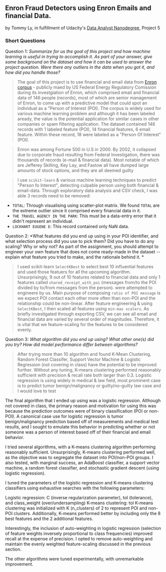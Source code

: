 ## Enron Fraud Detectors using Enron Emails and financial Data.
by Tommy Ly, in fulfillment of Udacity's [Data Analyst Nanodegree](https://www.udacity.com/course/nd002), Project 5

### Short Questions
Question 1: *Summarize for us the goal of this project and how machine learning is useful in trying to accomplish it. As part of your answer, give some background on the dataset and how it can be used to answer the project question. Were there any outliers in the data when you got it, and how did you handle those?*
> The goal of this project is to use  financial and email data from [Enron corpus](https://www.cs.cmu.edu/~./enron/) - publicly maed by US Federal Energy Regulatory Comission during its investgiation of Enron, which comprised email and financial data of 146 people (records), most of which are senior management of Enron, to come up with a predictive model that could spot an individual as a "Person of Interest (POI). The corpus is widely used for various machine learning problem and although it has been labeled aready, the value is the potential application for similar cases in other companies or spam filtering application. The dataset contained 146 records with 1 labeled feature (POI), 14 financial features, 6 email feature. Within these record, 18 were labeled as a "Person Of Interest" (POI).

> Enron was among Fortune 500 in U.S in 2000. By 2002, it collapsed due to corporate fraud resulting from Federal Investigation, there was thousands of records (e-mail & financial data). Most notable of which are Jefferey Skilling, Key Lay, and Fastow all have dumped large amounts of stock options, and they are all deemed guilty

> I use `scikit-learn` & various machine learning techniques to predict "Person fo Interest", detecting culpable person using both financial & email-data. Through exploratory data analysis and CSV check, I was able 3 records need to be removed:

>
- `TOTAL`: Through visualising using scatter-plot matrix. We found `TOTAL` are the extreme outlier since it comprised every financial data in it.
- `THE TRAVEL AGENCY IN THE PARK`: This must be a data-entry error that it didn't represent an individual.
- `LOCKHART EUGENE E`: This record contained only NaN data.

Question 2: *What features did you end up using in your POI identifier, and what selection process did you use to pick them? Did you have to do any scaling? Why or why not? As part of the assignment, you should attempt to engineer your own feature that does not come ready-made in the dataset -- explain what feature you tried to make, and the rationale behind it. *

> I used scikit-learn `SelectKBest` to select best 10 influential features and used those featuers for all the upcoming algorithm. Unsurprisingly, 9 out of 10 features related to financial data and only 1 features called `shared_receipt_with_poi` (messages from/to the POI divided by to/from messages from the person).
were attempted to engineere by us. Main purpose of composing `ratio of POI message` is we expect POI contact each other more often than non-POI and the relationship could be non-linear. After feature engineering & using `SelectKBest`, I then scaled all features using `min-max scalers`. As briefly investigated through exporting CSV, we can see all email and financial data are varied by several order of magnitudes. Therefore, it is vital that we feature-scaling for the features to be considered evenly. 

Question 3: *What algorithm did you end up using? What other one(s) did you try? How did model performance differ between algorithms?*

> After trying more than 10 algorithm and found K-Mean Clustering, Random Forest Classifer, Support Vector Machine & Logistic Regression (not covering in class) have the potential to be improved further. Without any tuning, K-means clustering performed reasonably sufficient with precision & recall rate both larger than 0.3. Logistic regression is using widely in medical & law field, most prominent case is to predict tumor benign/malignancy or guilty/no-guilty law case and I would love to test 

The final algorithm that I ended up using was a logistic regression. Although not covered in class, the primary reason and motivation for using this was because the prediction outcomes were of binary classification (POI or non-POI). A canonical case use for logistic regression is tumor benign/malignancy prediction based off of measurements and medical test results, and I sought to emulate this behavior in predicting whether or not someone was a person of interest based off of their financial and email behavior.

I tried several algorithms, with a K-means clustering algorithm performing reasonably sufficient. Unsurprisingly, K-means clustering performed well, as the objective was to segregate the dataset into POI/non-POI groups. I also tested, with marginal success, an AdaBoost classifier, a support vector machine, a random forest classifier, and stochastic gradient descent (using logistic regression).

I tuned the parameters of the logistic regression and K-means clustering classifiers using exhaustive searches with the following parameters:

Logistic regression: C (inverse regularization parameter), tol (tolerance), and class_weight (over/undersampling)
K-means clustering: tol
K-means clustering was initialized with K (n_clusters) of 2 to represent POI and non-POI clusters. Additionally, K-means performed better by including only the 8 best features and the 2 additional features.

Interestingly, the inclusion of auto-weighting in logistic regression (selection of feature weights inversely proportional to class frequencies) improved recall at the expense of precision. I opted to remove auto-weighting and maintain the evenly weighted feature-scaling discussed in the previous section.

The other algorithms were tuned experimentally, with unremarkable improvement.


